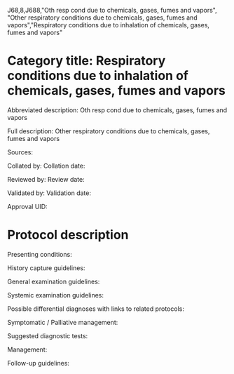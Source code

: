 J68,8,J688,"Oth resp cond due to chemicals, gases, fumes and vapors", "Other respiratory conditions due to chemicals, gases, fumes and vapors","Respiratory conditions due to inhalation of chemicals, gases, fumes and vapors"
# Category title: Respiratory conditions due to inhalation of chemicals, gases, fumes and vapors

Abbreviated description: Oth resp cond due to chemicals, gases, fumes and vapors

Full description: Other respiratory conditions due to chemicals, gases, fumes and vapors

Sources:

Collated by:
Collation date:

Reviewed by:
Review date:

Validated by:
Validation date:

Approval UID:

# Protocol description

Presenting conditions:

History capture guidelines:

General examination guidelines:

Systemic examination guidelines:

Possible differential diagnoses with links to related protocols:

Symptomatic / Palliative management:

Suggested diagnostic tests:

Management:

Follow-up guidelines:
